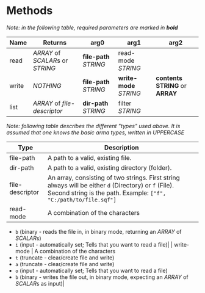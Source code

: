 # Methods

*Note: in the following table, required parameters are marked in **bold***

| Name  | Returns                          |          arg0          |          arg1           |                  arg2                |
|-------|----------------------------------|------------------------|-------------------------|--------------------------------------|
| read  | *ARRAY* of *SCALAR*s or *STRING* | **file-path** *STRING* |    read-mode *STRING*   |                                      |
| write |             *NOTHING*            | **file-path** *STRING* | **write-mode** *STRING* | **contents** **STRING** or **ARRAY** |
| list  |   *ARRAY* of *file-descriptor*   | **dir-path** *STRING*  |      filter *STRING*    |                                      |


*Note: following table describes the different "types" used above. It is assumed that one knows the basic arma types, written in UPPERCASE*

| Type            | Description                                     |
|-----------------|-------------------------------------------------|
| file-path       | A path to a valid, existing file.               |
| dir-path        | A path to a valid, existing directory (folder). |
| file-descriptor | An array, consisting of two strings. First string always will be either `d` (Directory) or `f` (File). Second string is the path. Example: `["f", "C:/path/to/file.sqf"]` |
| read-mode       | A combination of the characters
* `b` (binary - reads the file in, in binary mode, returning an *ARRAY* of *SCALAR*s)
* `i` (input - automatically set; Tells that you want to read a file)|
| write-mode      | A combination of the characters
* `t` (truncate - clear/create file and write)
* `a` (truncate - clear/create file and write)
* `o` (input - automatically set; Tells that you want to read a file)
* `b` (binary - writes the file out, in binary mode, expecting an *ARRAY* of *SCALAR*s as input)|